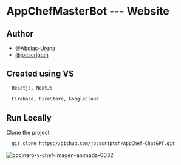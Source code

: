 
# AppChefMasterBot --- Website






## Author
- [@Abdias-Urena](https://www.github.com/Abdias-Urena)
- [@jocscriptch](https://www.github.com/jocscriptch)


## Created using VS 
```bash
  Reactjs, NextJs
```
```bash
  Firebase, FireStore, GoogleCloud
```


## Run Locally

Clone the project

```bash
  git clone https://github.com/jocscriptch/AppChef-ChatGPT.git
```
![cocinero-y-chef-imagen-animada-0032](https://github.com/jocscriptch/AppChef-ChatGPT/assets/121000948/7b42009d-c03e-432f-951d-4bf1a5dd3c28)

